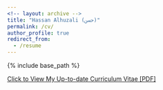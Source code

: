 ```yaml
---
<!-- layout: archive -->
title: "Hassan Alhuzali (حسن)"
permalink: /cv/
author_profile: true
redirect_from:
  - /resume
---
```


{% include base_path %}

[Click to View My Up-to-date Curriculum Vitae [PDF]](https://github.com/hasanhuz/halhuzali.github.io/tree/master/files2017_Nov_Alhuzali_academic_cv.pdf)

<!-- <embed src="https://github.com/hasanhuz/halhuzali.github.io/tree/master/files2017_Nov_Alhuzali_academic_cv.pdf" width="650" height="1800" type='application/pdf'> -->
